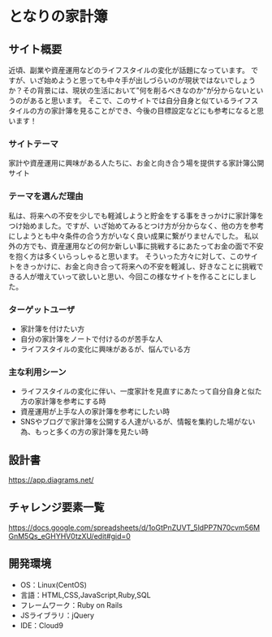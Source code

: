 # となりの家計簿

## サイト概要
近頃、副業や資産運用などのライフスタイルの変化が話題になっています。
ですが、いざ始めようと思っても中々手が出しづらいのが現状ではないでしょうか？その背景には、現状の生活において”何を削るべきなのか”が分からないというのがあると思います。
そこで、このサイトでは自分自身と似ているライフスタイルの方の家計簿を見ることができ、今後の目標設定などにも参考になると思います！

### サイトテーマ
家計や資産運用に興味がある人たちに、お金と向き合う場を提供する家計簿公開サイト

### テーマを選んだ理由
私は、将来への不安を少しでも軽減しようと貯金をする事をきっかけに家計簿をつけ始めました。ですが、いざ始めてみるとつけ方が分からなく、他の方を参考にしようとも中々条件の合う方がいなく良い成果に繋がりませんでした。
私以外の方でも、資産運用などの何か新しい事に挑戦するにあたってお金の面で不安を抱く方は多くいらっしゃると思います。
そういった方々に対して、このサイトをきっかけに、お金と向き合って将来への不安を軽減し、好きなことに挑戦できる人が増えていって欲しいと思い、今回この様なサイトを作ることにしました。
### ターゲットユーザ
- 家計簿を付けたい方
- 自分の家計簿をノートで付けるのが苦手な人
- ライフスタイルの変化に興味があるが、悩んでいる方

### 主な利用シーン
- ライフスタイルの変化に伴い、一度家計を見直すにあたって自分自身と似た方の家計簿を参考にする時
- 資産運用が上手な人の家計簿を参考にしたい時
- SNSやブログで家計簿を公開する人達がいるが、情報を集約した場がない為、もっと多くの方の家計簿を見たい時

## 設計書
https://app.diagrams.net/

## チャレンジ要素一覧
https://docs.google.com/spreadsheets/d/1oGtPnZUVT_5ldPP7N70cvm56MGnM5Qs_eGHYHV0tzXU/edit#gid=0

## 開発環境
- OS：Linux(CentOS)
- 言語：HTML,CSS,JavaScript,Ruby,SQL
- フレームワーク：Ruby on Rails
- JSライブラリ：jQuery
- IDE：Cloud9
